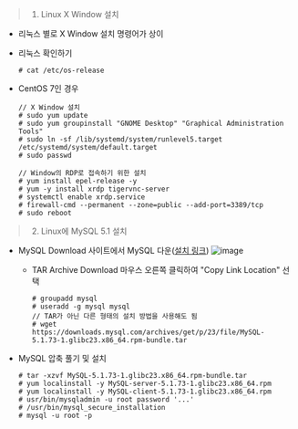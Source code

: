
> 1. Linux X Window 설치

   - 리눅스 별로 X Window 설치 명령어가 상이

   - 리눅스 확인하기

     ```
     # cat /etc/os-release
     ```

- CentOS 7인 경우

  ```
  // X Window 설치
  # sudo yum update
  # sudo yum groupinstall "GNOME Desktop" "Graphical Administration Tools"
  # sudo ln -sf /lib/systemd/system/runlevel5.target /etc/systemd/system/default.target
  # sudo passwd
  
  // Window의 RDP로 접속하기 위한 설치
  # yum install epel-release -y
  # yum -y install xrdp tigervnc-server
  # systemctl enable xrdp.service
  # firewall-cmd --permanent --zone=public --add-port=3389/tcp
  # sudo reboot
  ```

  

> 2. Linux에 MySQL 5.1 설치

- MySQL Download 사이트에서 MySQL 다운([설치 링크](https://downloads.mysql.com/archives/community/))
  ![image](https://user-images.githubusercontent.com/81629923/113018076-1c060300-91bb-11eb-968c-23af29a87b55.png)
  - TAR Archive Download 마우스 오른쪽 클릭하여 "Copy Link Location" 선택

    ```
    # groupadd mysql
    # useradd -g mysql mysql
    // TAR가 아닌 다른 형태의 설치 방법을 사용해도 됨
    # wget https://downloads.mysql.com/archives/get/p/23/file/MySQL-5.1.73-1.glibc23.x86_64.rpm-bundle.tar
    ```

- MySQL 압축 풀기 및 설치

  ```
  # tar -xzvf MySQL-5.1.73-1.glibc23.x86_64.rpm-bundle.tar
  # yum localinstall -y MySQL-server-5.1.73-1.glibc23.x86_64.rpm 
  # yum localinstall -y MySQL-client-5.1.73-1.glibc23.x86_64.rpm  
  # usr/bin/mysqladmin -u root password '...'
  # /usr/bin/mysql_secure_installation
  # mysql -u root -p
  ```

  
